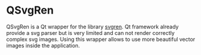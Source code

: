 # QSvgRen
QSvgRen is a Qt wrapper for the library [svgren](https://github.com/cppfw/svgren). Qt framework already provide a svg parser but is very limited and can not render correctly complex svg images. Using this wrapper allows to use more beautiful vector images inside the application.
